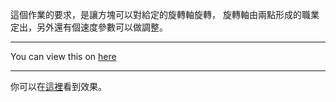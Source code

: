 
這個作業的要求，是讓方塊可以對給定的旋轉軸旋轉，
旋轉軸由兩點形成的職業定出，另外還有個速度參數可以做調整。

***

You can view this on [here](https://kyob1010.github.io/ComputerGraphicsPratice/RotatedAroundAnArbitraryAxis)

***

你可以在[這裡](https://kyob1010.github.io/ComputerGraphicsPratice/RotatedAroundAnArbitraryAxis)看到效果。
